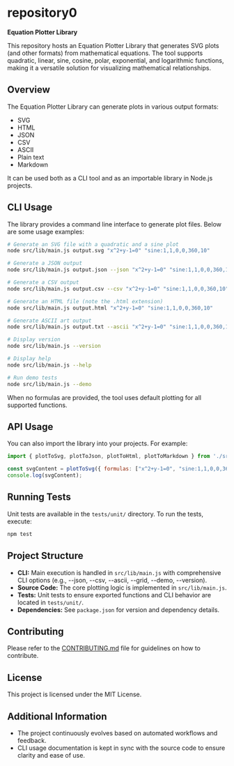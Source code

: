 # repository0

**Equation Plotter Library**

This repository hosts an Equation Plotter Library that generates SVG plots (and other formats) from mathematical equations. The tool supports quadratic, linear, sine, cosine, polar, exponential, and logarithmic functions, making it a versatile solution for visualizing mathematical relationships.

## Overview

The Equation Plotter Library can generate plots in various output formats:

- SVG
- HTML
- JSON
- CSV
- ASCII
- Plain text
- Markdown

It can be used both as a CLI tool and as an importable library in Node.js projects.

## CLI Usage

The library provides a command line interface to generate plot files. Below are some usage examples:

```sh
# Generate an SVG file with a quadratic and a sine plot
node src/lib/main.js output.svg "x^2+y-1=0" "sine:1,1,0,0,360,10"

# Generate a JSON output
node src/lib/main.js output.json --json "x^2+y-1=0" "sine:1,1,0,0,360,10"

# Generate a CSV output
node src/lib/main.js output.csv --csv "x^2+y-1=0" "sine:1,1,0,0,360,10"

# Generate an HTML file (note the .html extension)
node src/lib/main.js output.html "x^2+y-1=0" "sine:1,1,0,0,360,10"

# Generate ASCII art output
node src/lib/main.js output.txt --ascii "x^2+y-1=0" "sine:1,1,0,0,360,10"

# Display version
node src/lib/main.js --version

# Display help
node src/lib/main.js --help

# Run demo tests
node src/lib/main.js --demo
```

When no formulas are provided, the tool uses default plotting for all supported functions.

## API Usage

You can also import the library into your projects. For example:

```js
import { plotToSvg, plotToJson, plotToHtml, plotToMarkdown } from './src/lib/main.js';

const svgContent = plotToSvg({ formulas: ["x^2+y-1=0", "sine:1,1,0,0,360,10"] });
console.log(svgContent);
```

## Running Tests

Unit tests are available in the `tests/unit/` directory. To run the tests, execute:

```sh
npm test
```

## Project Structure

- **CLI:** Main execution is handled in `src/lib/main.js` with comprehensive CLI options (e.g., --json, --csv, --ascii, --grid, --demo, --version).
- **Source Code:** The core plotting logic is implemented in `src/lib/main.js`.
- **Tests:** Unit tests to ensure exported functions and CLI behavior are located in `tests/unit/`.
- **Dependencies:** See `package.json` for version and dependency details.

## Contributing

Please refer to the [CONTRIBUTING.md](./CONTRIBUTING.md) file for guidelines on how to contribute.

## License

This project is licensed under the MIT License.

## Additional Information

- The project continuously evolves based on automated workflows and feedback.
- CLI usage documentation is kept in sync with the source code to ensure clarity and ease of use.
